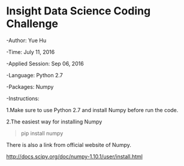 # Insight Data Science Coding Challenge 
-Author: Yue Hu 

-Time: July 11, 2016

-Applied Session: Sep 06, 2016

-Language: Python 2.7

-Packages: Numpy

-Instructions: 

1.Make sure to use Python 2.7 and install Numpy before run the code. 

2.The easiest way for installing Numpy 
> pip install numpy

There is also a link from official website of Numpy.

http://docs.scipy.org/doc/numpy-1.10.1/user/install.html

